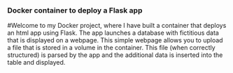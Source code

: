 ### Docker container to deploy a Flask app

#Welcome to my Docker project, where I have built a container that deploys an html app using Flask. The app launches a database with fictitious data that is displayed on a webpage. This simple webpage allows you to upload a file that is stored in a volume in the container. This file (when correctly structured) is parsed by the app and the additional data is inserted into the table and displayed.  